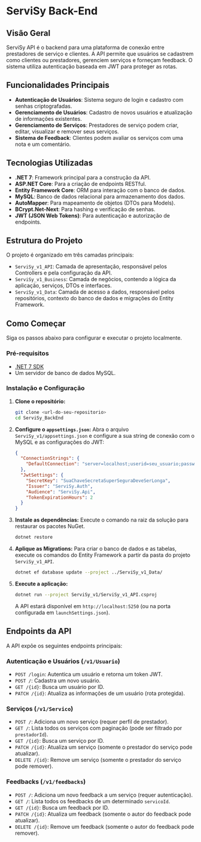 # ServiSy Back-End

## Visão Geral

ServiSy API é o backend para uma plataforma de conexão entre prestadores de serviço e clientes. A API permite que usuários se cadastrem como clientes ou prestadores, gerenciem serviços e forneçam feedback. O sistema utiliza autenticação baseada em JWT para proteger as rotas.

## Funcionalidades Principais

* **Autenticação de Usuários**: Sistema seguro de login e cadastro com senhas criptografadas.
* **Gerenciamento de Usuários**: Cadastro de novos usuários e atualização de informações existentes.
* **Gerenciamento de Serviços**: Prestadores de serviço podem criar, editar, visualizar e remover seus serviços.
* **Sistema de Feedback**: Clientes podem avaliar os serviços com uma nota e um comentário.

## Tecnologias Utilizadas

* **.NET 7**: Framework principal para a construção da API.
* **ASP.NET Core**: Para a criação de endpoints RESTful.
* **Entity Framework Core**: ORM para interação com o banco de dados.
* **MySQL**: Banco de dados relacional para armazenamento dos dados.
* **AutoMapper**: Para mapeamento de objetos (DTOs para Models).
* **BCrypt.Net-Next**: Para hashing e verificação de senhas.
* **JWT (JSON Web Tokens)**: Para autenticação e autorização de endpoints.

## Estrutura do Projeto

O projeto é organizado em três camadas principais:

* `ServiSy_v1_API`: Camada de apresentação, responsável pelos Controllers e pela configuração da API.
* `ServiSy_v1_Business`: Camada de negócios, contendo a lógica da aplicação, serviços, DTOs e interfaces.
* `ServiSy_v1_Data`: Camada de acesso a dados, responsável pelos repositórios, contexto do banco de dados e migrações do Entity Framework.

## Como Começar

Siga os passos abaixo para configurar e executar o projeto localmente.

### Pré-requisitos

* [.NET 7 SDK](https://dotnet.microsoft.com/download/dotnet/7.0)
* Um servidor de banco de dados MySQL.

### Instalação e Configuração

1.  **Clone o repositório:**
    ```bash
    git clone <url-do-seu-repositorio>
    cd ServiSy_BackEnd
    ```

2.  **Configure o `appsettings.json`:**
    Abra o arquivo `ServiSy_v1/appsettings.json` e configure a sua string de conexão com o MySQL e as configurações do JWT:
    ```json
    {
      "ConnectionStrings": {
        "DefaultConnection": "server=localhost;userid=seu_usuario;password=sua_senha;database=servisydb"
      },
      "JwtSettings": {
        "SecretKey": "SuaChaveSecretaSuperSeguraDeveSerLonga",
        "Issuer": "ServiSy.Auth",
        "Audience": "ServiSy.Api",
        "TokenExpirationHours": 2
      }
    }
    ```

3.  **Instale as dependências:**
    Execute o comando na raiz da solução para restaurar os pacotes NuGet.
    ```bash
    dotnet restore
    ```

4.  **Aplique as Migrations:**
    Para criar o banco de dados e as tabelas, execute os comandos do Entity Framework a partir da pasta do projeto `ServiSy_v1_API`.
    ```bash
    dotnet ef database update --project ../ServiSy_v1_Data/
    ```

5.  **Execute a aplicação:**
    ```bash
    dotnet run --project ServiSy_v1/ServiSy_v1_API.csproj
    ```
    A API estará disponível em `http://localhost:5250` (ou na porta configurada em `launchSettings.json`).

## Endpoints da API

A API expõe os seguintes endpoints principais:

### Autenticação e Usuários (`/v1/Usuario`)

* `POST /login`: Autentica um usuário e retorna um token JWT.
* `POST /`: Cadastra um novo usuário.
* `GET /{id}`: Busca um usuário por ID.
* `PATCH /{id}`: Atualiza as informações de um usuário (rota protegida).

### Serviços (`/v1/Servico`)

* `POST /`: Adiciona um novo serviço (requer perfil de prestador).
* `GET /`: Lista todos os serviços com paginação (pode ser filtrado por `prestadorId`).
* `GET /{id}`: Busca um serviço por ID.
* `PATCH /{id}`: Atualiza um serviço (somente o prestador do serviço pode atualizar).
* `DELETE /{id}`: Remove um serviço (somente o prestador do serviço pode remover).

### Feedbacks (`/v1/feedbacks`)

* `POST /`: Adiciona um novo feedback a um serviço (requer autenticação).
* `GET /`: Lista todos os feedbacks de um determinado `servicoId`.
* `GET /{id}`: Busca um feedback por ID.
* `PATCH /{id}`: Atualiza um feedback (somente o autor do feedback pode atualizar).
* `DELETE /{id}`: Remove um feedback (somente o autor do feedback pode remover).
